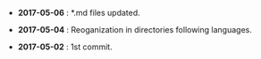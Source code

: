  * **2017-05-06** : *.md files updated.

 * **2017-05-04** : Reoganization in directories following languages.

 * **2017-05-02** : 1st commit.
